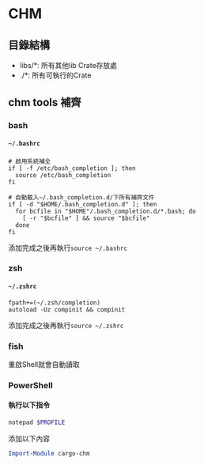 # CHM
## 目錄結構
- libs/*: 所有其他lib Crate存放處
- ./*: 所有可執行的Crate
## chm tools 補齊
### bash
#### `~/.bashrc`
```shell
# 啟用系統補全
if [ -f /etc/bash_completion ]; then
  source /etc/bash_completion
fi

# 自動載入~/.bash_completion.d/下所有補齊文件
if [ -d "$HOME/.bash_completion.d" ]; then
  for bcfile in "$HOME"/.bash_completion.d/*.bash; do
    [ -r "$bcfile" ] && source "$bcfile"
  done
fi
```
添加完成之後再執行`source ~/.bashrc`
### zsh
#### `~/.zshrc`
```shell
fpath+=(~/.zsh/completion)
autoload -Uz compinit && compinit
```
添加完成之後再執行`source ~/.zshrc`

### fish
重啟Shell就會自動讀取

### PowerShell
#### 執行以下指令
```powershell
notepad $PROFILE
```
添加以下內容
```powershell
Import-Module cargo-chm
```
